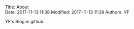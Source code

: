 Title: About   
Date: 2017-11-13 11:38 
Modified:  2017-11-13 11:38
Authors: YF 

YF's Blog in github
